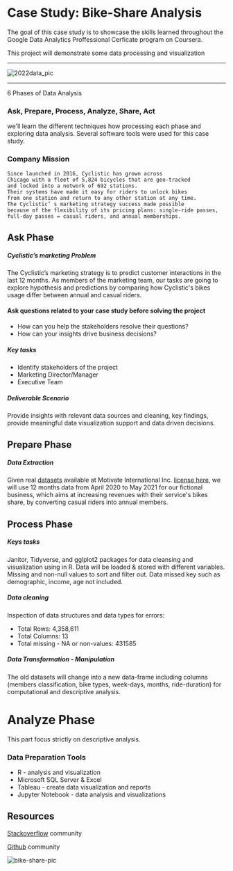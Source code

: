 
# Case Study: Bike-Share Analysis 
 The goal of this case study is to showcase the skills learned 
 throughout the Google Data Analytics Proffessional 
 Cerficate program on Coursera.

 This project will demonstrate some data processing and visualization
 
 ------------------------------------------------------------------
 
 ![2022data_pic](https://user-images.githubusercontent.com/36643432/163570923-1f7776e0-5452-49a7-b2a1-7dde0394b335.png)

------------------------------------------------------------------
 
 6 Phases of Data Analysis 
 ### Ask, Prepare, Process, Analyze, Share, Act
 
 we'll learn the different techniques 
 how processing each phase and exploring data analysis. 
 Several software tools were used for this case study.


 ### Company Mission
    Since launched in 2016, Cyclistic has grown across 
    Chicago with a fleet of 5,824 bicycles that are geo-tracked 
    and locked into a network of 692 stations. 
    Their systems have made it easy for riders to unlock bikes 
    from one station and return to any other station at any time. 
    The Cyclistic’ s marketing strategy success made possible 
    because of the flexibility of its pricing plans: single-ride passes, 
    full-day passes = casual riders, and annual memberships.

## Ask Phase

##### Cyclistic’s marketing Problem
The Cyclistic’s marketing strategy is 
to predict customer interactions in the last 12 months.
As members of the marketing team, our tasks are going to
explore hypothesis and predictions by comparing 
how Cyclistic's bikes usage differ 
between annual and casual riders.


#### Ask questions related to your case study before solving the project

- How can you help the stakeholders resolve their questions?
- How can your insights drive business decisions?

##### Key tasks 

- Identify stakeholders of the project 
- Marketing Director/Manager
- Executive Team

##### Deliverable Scenario
Provide insights with relevant data sources 
and cleaning, key findings,
provide meaningful data visualization support 
and data driven decisions.


## Prepare Phase  

##### Data Extraction
Given real [datasets](https://divvy-tripdata.s3.amazonaws.com/index.html)
available at Motivate International Inc. 
[license here](https://ride.divvybikes.com/data-license-agreement), 
we will use 12 months data from April 2020 to May 2021 for
our fictional business, which aims at increasing revenues
with their service's bikes share, by converting casual riders 
into annual members.


## Process Phase

##### Keys tasks
Janitor, Tidyverse, and gglplot2 packages for data cleansing and visualization using in R.
Data will be loaded & stored with different variables.
Missing and non-null values to 
sort and filter out.
Data missed key such as demographic, income, age not included.

##### Data cleaning 
 Inspection of data structures and data types for errors:
- Total Rows: 4,358,611
- Total Columns: 13
- Total missing - NA or non-values: 431585  

##### Data Transformation - Manipulation
The old datasets will change into 
a new data-frame including columns
(members classification, bike types, 
week-days, months, ride-duration)
for computational and descriptive analysis.


# Analyze Phase

This part focus strictly on descriptive analysis. 


### Data Preparation Tools 
- R - analysis and visualization
- Microsoft SQL Server & Excel
- Tableau - create data visualization and reports
- Jupyter Notebook - data analysis and visualizations


## Resources
[Stackoverflow](https://stackoverflow.com/) community

[Github](https://github.com/) community

![bike-share-pic](https://user-images.githubusercontent.com/36643432/163747095-87496a88-f6b2-497a-b419-2483b83ef9a5.png)












